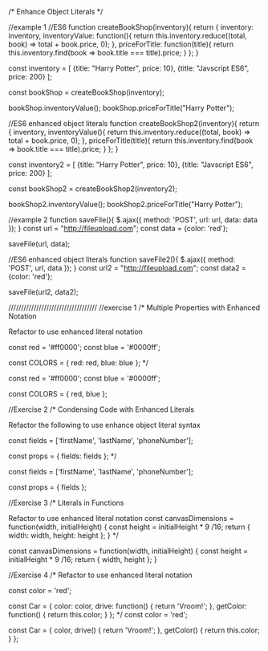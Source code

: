 /*
Enhance Object Literals
*/

//example 1
//ES6
function createBookShop(inventory){
	return {
		inventory: inventory,
		inventoryValue: function(){
			return this.inventory.reduce((total, book) => total + book.price, 0);
		},
		priceForTitle: function(title){
			return this.inventory.find(book => book.title === title).price;
		}
	};
}

const inventory = [
	{title: "Harry Potter", price: 10},
	{title: "Javscript ES6", price: 200}
];

const bookShop = createBookShop(inventory);

bookShop.inventoryValue();
bookShop.priceForTitle("Harry Potter");

//ES6 enhanced object literals
function createBookShop2(inventory){
	return {
		inventory,
		inventoryValue(){
			return this.inventory.reduce((total, book) => total + book.price, 0);
		},
		priceForTitle(title){
			return this.inventory.find(book => book.title === title).price;
		}
	};
}

const inventory2 = [
	{title: "Harry Potter", price: 10},
	{title: "Javscript ES6", price: 200}
];

const bookShop2 = createBookShop2(inventory2);

bookShop2.inventoryValue();
bookShop2.priceForTitle("Harry Potter");



//example 2
function saveFile(){
	$.ajax({
		method: 'POST',
		url: url, 
		data: data
	});
}
const url = "http://fileupload.com";
const data = {color: 'red'};

saveFile(url, data);

//ES6 enhanced object literals
function saveFile2(){
	$.ajax({
		method: 'POST',
		url, 
		data
	});
}
const url2 = "http://fileupload.com";
const data2 = {color: 'red'};

saveFile(url2, data2);

///////////////////////////////////
//exercise 1
/*
Multiple Properties with Enhanced Notation

Refactor to use enhanced literal notation

const red = '#ff0000';
const blue = '#0000ff';

const COLORS = { red: red, blue: blue };
*/

const red = '#ff0000';
const blue = '#0000ff';

const COLORS = { red, blue };

//Exercise 2
/*
Condensing Code with Enhanced Literals

Refactor the following to use enhance object literal syntax

const fields = ['firstName', 'lastName', 'phoneNumber'];
      
const props = { fields: fields };
*/

const fields = ['firstName', 'lastName', 'phoneNumber'];
      
const props = { fields };

//Exercise 3
/*
Literals in Functions

Refactor to use enhanced literal notation
const canvasDimensions = function(width, initialHeight) {
  const height = initialHeight * 9 /16;
  return { 
    width: width, 
    height: height 
  };
}
*/

const canvasDimensions = function(width, initialHeight) {
  const height = initialHeight * 9 /16;
  return { 
    width, 
    height 
  };
}

//Exercise 4
/*
Refactor to use enhanced literal notation

const color = 'red';

const Car = {
  color: color,
  drive: function() {
    return 'Vroom!';
  },
  getColor: function() {
    return this.color;
  }
};
*/
const color = 'red';

const Car = {
  color,
  drive() {
    return 'Vroom!';
  },
  getColor() {
    return this.color;
  }
};

